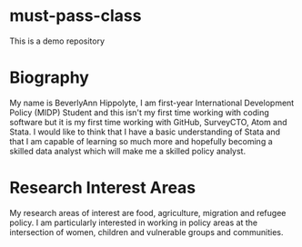 # must-pass-class
This is a demo repository

Biography 
=====================================
My name is BeverlyAnn Hippolyte, I am first-year International Development Policy (MIDP) Student and this isn't my first time working with coding software but it is my first
time working with GitHub, SurveyCTO, Atom and Stata. I would like to think that I have a basic understanding of Stata and that I am capable of learning so much more
and hopefully becoming a skilled data analyst which will make me a skilled policy analyst.

Research Interest Areas 
====================================
My research areas of interest are food, agriculture, migration and refugee policy. 
I am particularly interested in working in policy areas at the intersection of women, children and vulnerable groups and communities. 




